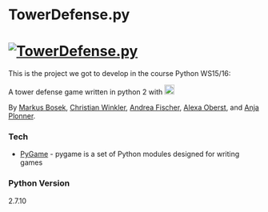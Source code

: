 # TowerDefense.py
<a href='https://www.winklerchristian.de/img/project_towerdefense.png' target='_blank' title=‚TowerDefense.py’><img src='https://www.winklerchristian.de/img/project_towerdefense.png' border='0' alt='TowerDefense.py' /></a>
=============

This is the project we got to develop in the course Python WS15/16:

A tower defense game written in python 2 with <a href="https://pygame.org"><img src="https://www.pygame.org/images/logo_lofi.png" height=20 alt="pygame" title="pygame" /></a>


By [Markus Bosek](), [Christian Winkler](https://github.com/xcezz), [Andrea Fischer](), [Alexa Oberst](), and [Anja Plonner]().


### Tech

* [PyGame](https://pygame.org/hifi.html) - pygame is a set of Python modules designed for writing games

### Python Version
2.7.10